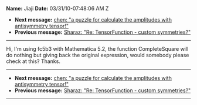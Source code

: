 **Name:** Jiaji
**Date:** 03/31/10-07:48:06 AM Z

  - **Next message:** [chen: "a puzzle for calculate the amplitudes with
    antisymmetry tensor\!"](0597.html)
  - **Previous message:** [Sharaz: "Re: TensorFunction - custom
    symmetries?"](0595.html)

-----

Hi, I'm using fc5b3 with Mathematica 5.2, the function CompleteSquare
will do nothing but giving back the original expression, would somebody
please check at this? Thanks.  

-----

  - **Next message:** [chen: "a puzzle for calculate the amplitudes with
    antisymmetry tensor\!"](0597.html)
  - **Previous message:** [Sharaz: "Re: TensorFunction - custom
    symmetries?"](0595.html)

-----

